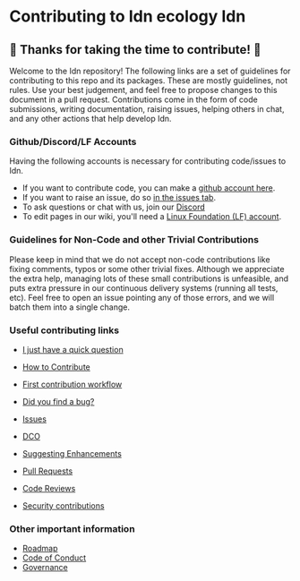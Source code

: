 # Contributing to Idn ecology Idn
## :tada: Thanks for taking the time to contribute! :tada:

Welcome to the Idn repository! The following links are a set of guidelines for contributing to this repo and its packages. These are mostly guidelines, not rules. Use your best judgement, and feel free to propose changes to this document in a pull request. Contributions come in the form of code submissions, writing documentation, raising issues, helping others in chat, and any other actions that help develop Idn.

### Github/Discord/LF Accounts

Having the following accounts is necessary for contributing code/issues to Idn.  
* If you want to contribute code, you can make a [github account here](https://github.com).  
* If you want to raise an issue, do so [in the issues tab](https://github.com/idnecology/idn/issues).
* To ask questions or chat with us, join our [Discord](https://discord.com/invite/idnecology)
* To edit pages in our wiki, you'll need a [Linux Foundation (LF) account].

### Guidelines for Non-Code and other Trivial Contributions
Please keep in mind that we do not accept non-code contributions like fixing comments, typos or some other trivial fixes. Although we appreciate the extra help, managing lots of these small contributions is unfeasible, and puts extra pressure in our continuous delivery systems (running all tests, etc). Feel free to open an issue pointing any of those errors, and we will batch them into a single change.

### Useful contributing links

* [I just have a quick question](https://wiki.idnecology.org/display/BESU/I+just+have+a+quick+question)
* [How to Contribute]
* [First contribution workflow](https://wiki.idnecology.org/display/BESU/First+contribution?src=contextnavpagetreemode)
* [Did you find a bug?](https://wiki.idnecology.org/display/BESU/Reporting+Bugs)
* [Issues](https://wiki.idnecology.org/display/BESU/Issues)
* [DCO](https://wiki.idnecology.org/display/BESU/DCO)
* [Suggesting Enhancements](https://wiki.idnecology.org/display/BESU/Suggesting+Enhancements)
* [Pull Requests](https://wiki.idnecology.org/display/BESU/Pull+Requests)
* [Code Reviews](https://wiki.idnecology.org/display/BESU/Code+Reviews)


* [Security contributions](https://wiki.idnecology.org/display/BESU/Security)

### Other important information

* [Roadmap](https://wiki.idnecology.org/pages/viewpage.action?pageId=24781786)
* [Code of Conduct](https://wiki.idnecology.org/display/BESU/Code+of+Conduct)
* [Governance](https://wiki.idnecology.org/display/BESU/Governance)

[How to Contribute]: https://wiki.idnecology.org/display/BESU/How+to+Contribute
[Linux Foundation (LF) account]: https://identity.linuxfoundation.org/
